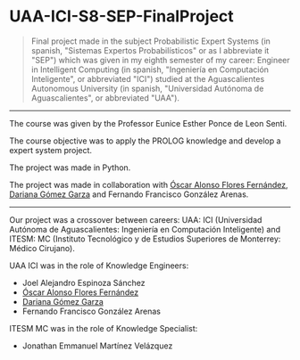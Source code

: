 # UAA-ICI-S8-SEP-FinalProject

> Final project made in the subject Probabilistic Expert Systems (in spanish, "Sistemas Expertos Probabilísticos" or as I abbreviate it "SEP") which was given in my eighth semester of my career: Engineer in Intelligent Computing (in spanish, "Ingeniería en Computación Inteligente", or abbreviated "ICI") studied at the Aguascalientes Autonomous University (in spanish, "Universidad Autónoma de Aguascalientes", or abbreviated "UAA").

---

The course was given by the Professor Eunice Esther Ponce de Leon Senti.

The course objective was to apply the PROLOG knowledge and develop a expert system project.

The project was made in Python.

The project was made in collaboration with [Óscar Alonso Flores Fernández](https://github.com/Dem0n2000), [Dariana Gómez Garza](https://github.com/DariGmz) and Fernando Francisco González Arenas.

---

Our project was a crossover between careers: UAA: ICI (Universidad Autónoma de Aguascalientes: Ingeniería en Computación Inteligente) and ITESM: MC (Instituto Tecnológico y de Estudios Superiores de Monterrey: Médico Cirujano).

UAA ICI was in the role of Knowledge Engineers:
- Joel Alejandro Espinoza Sánchez
- [Óscar Alonso Flores Fernández](https://github.com/Dem0n2000)
- [Dariana Gómez Garza](https://github.com/DariGmz)
- Fernando Francisco González Arenas

ITESM MC was in the role of Knowledge Specialist:
- Jonathan Emmanuel Martínez Velázquez